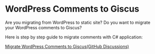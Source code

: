 
# WordPress Comments to Giscus

Are you migrating from WordPress to static site? Do you want to migrate your WordPress comments to Giscus? 

Here is step by step guide to migrate comments with C# application:

[Migrate WordPress Comments to Giscus(GitHub Discussions)](https://techbrij.com/migrate-wordpress-comments-giscus-github-discussion)